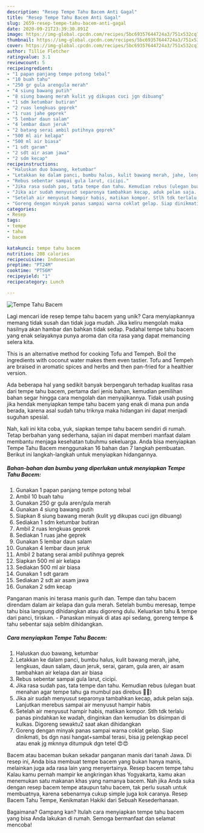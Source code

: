 ```yaml
---
description: "Resep Tempe Tahu Bacem Anti Gagal"
title: "Resep Tempe Tahu Bacem Anti Gagal"
slug: 2659-resep-tempe-tahu-bacem-anti-gagal
date: 2020-09-21T23:39:30.891Z
image: https://img-global.cpcdn.com/recipes/5bc69357644724a3/751x532cq70/tempe-tahu-bacem-foto-resep-utama.jpg
thumbnail: https://img-global.cpcdn.com/recipes/5bc69357644724a3/751x532cq70/tempe-tahu-bacem-foto-resep-utama.jpg
cover: https://img-global.cpcdn.com/recipes/5bc69357644724a3/751x532cq70/tempe-tahu-bacem-foto-resep-utama.jpg
author: Tillie Fletcher
ratingvalue: 3.1
reviewcount: 5
recipeingredient:
- "1 papan panjang tempe potong tebal"
- "10 buah tahu"
- "250 gr gula arengula merah"
- "4 siung bawang putih"
- "8 siung bawang merah kulit yg dikupas cuci jgn dibuang"
- "1 sdm ketumbar butiran"
- "2 ruas lengkuas geprek"
- "1 ruas jahe geprek"
- "5 lembar daun salam"
- "4 lembar daun jeruk"
- "2 batang serai ambil putihnya geprek"
- "500 ml air kelapa"
- "500 ml air biasa"
- "1 sdt garam"
- "2 sdt air asam jawa"
- "2 sdm kecap"
recipeinstructions:
- "Haluskan duo bawang, ketumbar"
- "Letakkan ke dalam panci, bumbu halus, kulit bawang merah, jahe, lengkuas, daun salam, daun jeruk, serai, garam, gula aren, air asam tambahkan air kelapa dan air biasa"
- "Rebus sebentar sampai gula larut, cicipi."
- "Jika rasa sudah pas, tata tempe dan tahu. Kemudian rebus (ulegan buat menahan agar tempe tahu ga mumbul pas direbus 🤭😄)"
- "Jika air sudah menyusut separonya tambahkan kecap, aduk pelan saja. Lanjutkan merebus sampai air menyusut hampir habis"
- "Setelah air menyusut hampir habis, matikan kompor. Stlh tdk terlalu panas pindahkan ke wadah, dinginkan dan kemudian bs disimpan di kulkas. Digoreng sewaktu2 saat akan dihidangkan"
- "Goreng dengan minyak panas sampai warna coklat gelap. Siap dinikmati, bs dgn nasi hangat+sambal terasi, bisa jg pelengkap pecel atau enak jg mknnya ditumpuk dgn tetel 😍😍"
categories:
- Resep
tags:
- tempe
- tahu
- bacem

katakunci: tempe tahu bacem 
nutrition: 208 calories
recipecuisine: Indonesian
preptime: "PT24M"
cooktime: "PT56M"
recipeyield: "1"
recipecategory: Lunch

---
```



![Tempe Tahu Bacem](https://img-global.cpcdn.com/recipes/5bc69357644724a3/751x532cq70/tempe-tahu-bacem-foto-resep-utama.jpg)

Lagi mencari ide resep tempe tahu bacem yang unik? Cara menyiapkannya memang tidak susah dan tidak juga mudah. Jika keliru mengolah maka hasilnya akan hambar dan bahkan tidak sedap. Padahal tempe tahu bacem yang enak selayaknya punya aroma dan cita rasa yang dapat memancing selera kita.

This is an alternative method for cooking Tofu and Tempeh. Boil the ingredients with coconut water makes them even tastier. Tofu and Tempeh are braised in aromatic spices and herbs and then pan-fried for a healthier version.

Ada beberapa hal yang sedikit banyak berpengaruh terhadap kualitas rasa dari tempe tahu bacem, pertama dari jenis bahan, kemudian pemilihan bahan segar hingga cara mengolah dan menyajikannya. Tidak usah pusing jika hendak menyiapkan tempe tahu bacem yang enak di mana pun anda berada, karena asal sudah tahu triknya maka hidangan ini dapat menjadi suguhan spesial.


Nah, kali ini kita coba, yuk, siapkan tempe tahu bacem sendiri di rumah. Tetap berbahan yang sederhana, sajian ini dapat memberi manfaat dalam membantu menjaga kesehatan tubuhmu sekeluarga. Anda bisa menyiapkan Tempe Tahu Bacem menggunakan 16 bahan dan 7 langkah pembuatan. Berikut ini langkah-langkah untuk menyiapkan hidangannya.

<!--inarticleads1-->

##### Bahan-bahan dan bumbu yang diperlukan untuk menyiapkan Tempe Tahu Bacem:

1. Gunakan 1 papan panjang tempe potong tebal
1. Ambil 10 buah tahu
1. Gunakan 250 gr gula aren/gula merah
1. Gunakan 4 siung bawang putih
1. Siapkan 8 siung bawang merah (kulit yg dikupas cuci jgn dibuang)
1. Sediakan 1 sdm ketumbar butiran
1. Ambil 2 ruas lengkuas geprek
1. Sediakan 1 ruas jahe geprek
1. Gunakan 5 lembar daun salam
1. Gunakan 4 lembar daun jeruk
1. Ambil 2 batang serai ambil putihnya geprek
1. Siapkan 500 ml air kelapa
1. Sediakan 500 ml air biasa
1. Gunakan 1 sdt garam
1. Sediakan 2 sdt air asam jawa
1. Gunakan 2 sdm kecap


Panganan manis ini terasa manis gurih dan. Tempe dan tahu bacem direndam dalam air kelapa dan gula merah. Setelah bumbu meresap, tempe tahu bisa langsung dihidangkan atau digoreng dulu. Keluarkan tahu &amp; tempe dari panci, tiriskan. - Panaskan minyak di atas api sedang, goreng tempe &amp; tahu sebentar saja seblm dihidangkan. 

<!--inarticleads2-->

##### Cara menyiapkan Tempe Tahu Bacem:

1. Haluskan duo bawang, ketumbar
1. Letakkan ke dalam panci, bumbu halus, kulit bawang merah, jahe, lengkuas, daun salam, daun jeruk, serai, garam, gula aren, air asam tambahkan air kelapa dan air biasa
1. Rebus sebentar sampai gula larut, cicipi.
1. Jika rasa sudah pas, tata tempe dan tahu. Kemudian rebus (ulegan buat menahan agar tempe tahu ga mumbul pas direbus 🤭😄)
1. Jika air sudah menyusut separonya tambahkan kecap, aduk pelan saja. Lanjutkan merebus sampai air menyusut hampir habis
1. Setelah air menyusut hampir habis, matikan kompor. Stlh tdk terlalu panas pindahkan ke wadah, dinginkan dan kemudian bs disimpan di kulkas. Digoreng sewaktu2 saat akan dihidangkan
1. Goreng dengan minyak panas sampai warna coklat gelap. Siap dinikmati, bs dgn nasi hangat+sambal terasi, bisa jg pelengkap pecel atau enak jg mknnya ditumpuk dgn tetel 😍😍


Bacem atau baceman bukan sekadar panganan manis dari tanah Jawa. Di resep ini, Anda bisa membuat tempe bacem yang bukan hanya manis, melainkan juga ada rasa lain yang menyertainya. Resep bacem tempe tahu Kalau kamu pernah mampir ke angkringan khas Yogyakarta, kamu akan menemukan satu makanan khas yang namanya bacem. Nah jika Anda suka dengan resep bacem tempe ataupun tahu bacem, tak perlu susah untuk membuatnya, karena sebenarnya cukup simple juga kok caranya. Resep Bacem Tahu Tempe, Kenikmatan Hakiki dari Sebuah Kesederhanaan. 

Bagaimana? Gampang kan? Itulah cara menyiapkan tempe tahu bacem yang bisa Anda lakukan di rumah. Semoga bermanfaat dan selamat mencoba!
